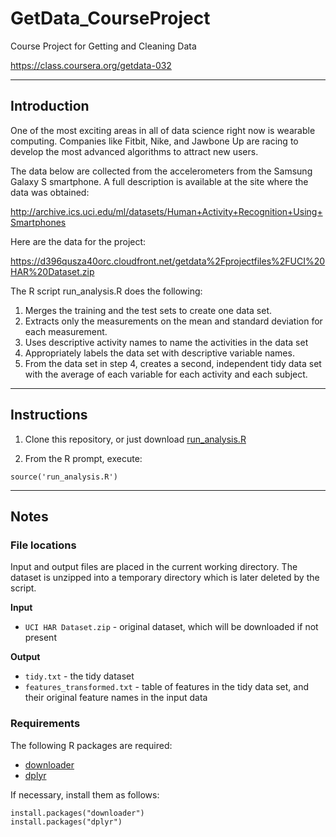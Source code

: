 # GetData_CourseProject

Course Project for Getting and Cleaning Data

https://class.coursera.org/getdata-032

---

## Introduction

One of the most exciting areas in all of data science right now is
wearable computing. Companies like Fitbit, Nike, and Jawbone Up are
racing to develop the most advanced algorithms to attract new users.

The data below are collected from the accelerometers from the Samsung
Galaxy S smartphone. A full description is available at the site where
the data was obtained:

http://archive.ics.uci.edu/ml/datasets/Human+Activity+Recognition+Using+Smartphones

Here are the data for the project:

https://d396qusza40orc.cloudfront.net/getdata%2Fprojectfiles%2FUCI%20HAR%20Dataset.zip

The R script run_analysis.R does the following:

1. Merges the training and the test sets to create one data set.
2. Extracts only the measurements on the mean and standard deviation
for each measurement.
3. Uses descriptive activity names to name the activities in the data
set
4. Appropriately labels the data set with descriptive variable names. 
5. From the data set in step 4, creates a second, independent tidy
data set with the average of each variable for each activity and each
subject.

---

## Instructions

1. Clone this repository, or just download [run_analysis.R](run_analysis.R)

2. From the R prompt, execute:

```{r}
source('run_analysis.R')
```

---

## Notes

### File locations

Input and output files are placed in the current working directory.
The dataset is unzipped into a temporary directory which is later deleted by the script.

**Input**

* `UCI HAR Dataset.zip` - original dataset, which will be downloaded if not present

**Output**

* `tidy.txt` - the tidy dataset
* `features_transformed.txt` - table of features in the tidy data set,
and their original feature names in the input data

### Requirements

The following R packages are required:

* [downloader](https://cran.r-project.org/package=downloader)
* [dplyr](https://cran.r-project.org/package=dplyr)

If necessary, install them as follows:

```{r}
install.packages("downloader")
install.packages("dplyr")
```

